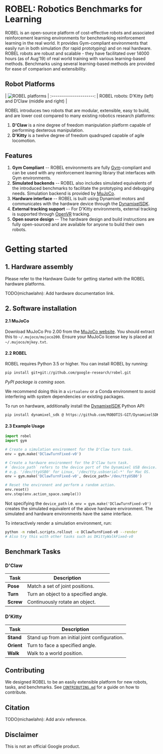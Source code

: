 # **ROBEL**: **Ro**botics **Be**nchmarks for **L**earning

ROBEL is an open-source platform of cost-effective robots and associated
reinforcement learning environments for benchmarking reinforcement learning in
the real world. It provides Gym-compliant environments that easily run in both
simulation (for rapid prototyping) and on real hardware. ROBEL robots are robust
and scalable - they have facilitated over 14000 hours (as of Aug'19) of
real world training with various learning-based methods. Benchmarks using
several learning-based methods are provided for ease of comparison and
extensibility.

## Robot Platforms

| ![](media/cover.png "ROBEL platforms") |
:----------------------:
| ROBEL robots: D’Kitty (left) and D’Claw (middle and right) |

ROBEL introduces two robots that are modular, extensible, easy to build, and are
lower cost compared to many existing robotics research platforms:

1. **D'Claw** is a nine degree of freedom manipulation platform capable of
   performing dexterous manipulation.
2. **D'Kitty** is a twelve degree of freedom quadruped capable of agile
   locomotion.

## Features

1. **Gym Compliant** -- ROBEL environments are fully [Gym]-compliant and can be
used with any reinforcement learning library that interfaces with Gym
environments.
2. **Simulated backends** -- ROBEL also includes simulated equivalents of the
introduced benchmarks to facilitate the prototyping and debugging needs.
Simulation backend is provided by [MuJoCo].
3. **Hardware interface** -- ROBEL is built using Dynamixel motors and
communicates with the hardware device through the [DynamixelSDK].
4. **External tracking support** -- For D'Kitty environments, external tracking
is supported through [OpenVR] tracking.
5. **Open source design** -- The hardware design and build instructions are
fully open-sourced and are available for anyone to build their own robots.

[Gym]: https://gym.openai.com
[MuJoCo]: http://www.mujoco.org
[DynamixelSDK]: https://github.com/ROBOTIS-GIT/DynamixelSDK
[OpenVR]: https://github.com/ValveSoftware/openvr

# Getting started

## 1. Hardware assembly

Please refer to the Hardware Guide for getting started with the ROBEL hardware
platforms.

TODO(michaelahn): Add hardware documentation link.

## 2. Software installation

#### 2.1 MuJoCo

Download MuJoCo Pro 2.00 from the
[MuJoCo website](https://www.roboti.us/index.html). You should extract this
to `~/.mujoco/mujoco200`. Ensure your MuJoCo license key is placed at
`~/.mujoco/mjkey.txt`.

#### 2.2 ROBEL

ROBEL requires Python 3.5 or higher. You can install ROBEL by running:

``` bash
pip install git+git://github.com/google-research/robel.git
```

*PyPI package is coming soon.*

We recommend doing this in a `virtualenv` or a Conda environment to avoid
interfering with system dependencies or existing packages.

To run on hardware, additionally install the [DynamixelSDK] Python API:

```bash
pip install dynamixel_sdk @ https://github.com/ROBOTIS-GIT/DynamixelSDK/archive/3.7.0.zip#subdirectory=python
```

#### 2.3 Example Usage

```python
import robel
import gym

# Create a simulation environment for the D'Claw turn task.
env = gym.make('DClawTurnFixed-v0')

# Create a hardware environment for the D'Claw turn task.
# `device_path` refers to the device port of the Dynamixel USB device.
# e.g. '/dev/ttyUSB0' for Linux, '/dev/tty.usbserial-*' for Mac OS.
env = gym.make('DClawTurnFixed-v0', device_path='/dev/ttyUSB0')

# Reset the environent and perform a random action.
env.reset()
env.step(env.action_space.sample())
```

Not specifying the `device_path` i.e. `env = gym.make('DClawTurnFixed-v0')`
creates the simulated equivalent of the above hardware environment. The
simulated and hardware environments have the same interface.

To interactively render a simulation environment, run:

```bash
python -m robel.scripts.rollout -e DClawTurnFixed-v0 --render
# Also try this with other tasks such as DKittyWalkFixed-v0
```

## Benchmark Tasks

### D'Claw

| Task      | Description                          |
| --------- | ------------------------------------ |
| **Pose**  | Match a set of joint positions.      |
| **Turn**  | Turn an object to a specified angle. |
| **Screw** | Continuously rotate an object.       |


### D'Kitty

| Task       | Description                                   |
| ---------- | --------------------------------------------- |
| **Stand**  | Stand up from an initial joint configuration. |
| **Orient** | Turn to face a specified angle.               |
| **Walk**   | Walk to a world position.                     |

## Contributing

We designed ROBEL to be an easily extensible platform for new robots, tasks, and
benchmarks. See [`CONTRIBUTING.md`](CONTRIBUTING.md) for a guide
on how to contribute.

## Citation

TODO(michaelahn): Add arxiv reference.

## Disclaimer

This is not an official Google product.
